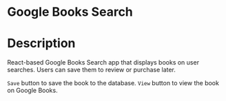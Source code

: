 # Google Books Search

# Description

React-based Google Books Search app that displays books on user searches. Users can save them to review or purchase later. 

`Save` button to save the book to the database.
`View` button to view the book on Google Books.


